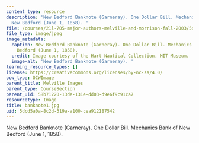 ```yaml
---
content_type: resource
description: 'New Bedford Banknote (Garneray). One Dollar Bill. Mechanics Bank of
  New Bedford (June 1, 1858). '
file: /courses/21l-705-major-authors-melville-and-morrison-fall-2003/5dcd5a0a8c2d319aa100cea912187542_banknote1.jpg
file_type: image/jpeg
image_metadata:
  caption: New Bedford Banknote (Garneray). One Dollar Bill. Mechanics Bank of New
    Bedford (June 1, 1858).
  credit: Image courtesy of the Hart Nautical Collection, MIT Museum.
  image-alt: 'New Bedford Banknote (Garneray). '
learning_resource_types: []
license: https://creativecommons.org/licenses/by-nc-sa/4.0/
ocw_type: OCWImage
parent_title: Melville Images
parent_type: CourseSection
parent_uid: 58b71220-13de-131e-dd03-d9e6f9c91ca7
resourcetype: Image
title: banknote1.jpg
uid: 5dcd5a0a-8c2d-319a-a100-cea912187542
---
```

New Bedford Banknote (Garneray). One Dollar Bill. Mechanics Bank of New Bedford (June 1, 1858). 